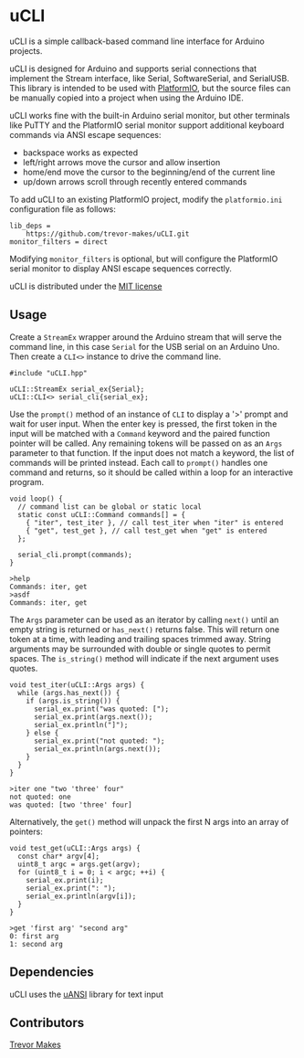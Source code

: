 # uCLI

uCLI is a simple callback-based command line interface for Arduino projects.

uCLI is designed for Arduino and supports serial connections that implement the Stream interface, like Serial, SoftwareSerial, and SerialUSB. This library is intended to be used with [PlatformIO](https://platformio.org/), but the source files can be manually copied into a project when using the Arduino IDE.

uCLI works fine with the built-in Arduino serial monitor, but other terminals like PuTTY and the PlatformIO serial monitor support additional keyboard commands via ANSI escape sequences:

- backspace works as expected
- left/right arrows move the cursor and allow insertion
- home/end move the cursor to the beginning/end of the current line
- up/down arrows scroll through recently entered commands

To add uCLI to an existing PlatformIO project, modify the `platformio.ini` configuration file as follows:

```
lib_deps =
    https://github.com/trevor-makes/uCLI.git
monitor_filters = direct
```

Modifying `monitor_filters` is optional, but will configure the PlatformIO serial monitor to display ANSI escape sequences correctly.

uCLI is distributed under the [MIT license](LICENSE.txt)

## Usage

Create a `StreamEx` wrapper around the Arduino stream that will serve the command line, in this case `Serial` for the USB serial on an Arduino Uno. Then create a `CLI<>` instance to drive the command line.

```
#include "uCLI.hpp"

uCLI::StreamEx serial_ex{Serial};
uCLI::CLI<> serial_cli{serial_ex};
```

Use the `prompt()` method of an instance of `CLI` to display a '>' prompt and wait for user input. When the enter key is pressed, the first token in the input will be matched with a `Command` keyword and the paired function pointer will be called. Any remaining tokens will be passed on as an `Args` parameter to that function. If the input does not match a keyword, the list of commands will be printed instead. Each call to `prompt()` handles one command and returns, so it should be called within a loop for an interactive program.

```
void loop() {
  // command list can be global or static local
  static const uCLI::Command commands[] = {
    { "iter", test_iter }, // call test_iter when "iter" is entered
    { "get", test_get }, // call test_get when "get" is entered
  };

  serial_cli.prompt(commands);
}
```

```
>help
Commands: iter, get
>asdf
Commands: iter, get
```

The `Args` parameter can be used as an iterator by calling `next()` until an empty string is returned or `has_next()` returns false. This will return one token at a time, with leading and trailing spaces trimmed away. String arguments may be surrounded with double or single quotes to permit spaces. The `is_string()` method will indicate if the next argument uses quotes.

```
void test_iter(uCLI::Args args) {
  while (args.has_next()) {
    if (args.is_string()) {
      serial_ex.print("was quoted: [");
      serial_ex.print(args.next());
      serial_ex.println("]");
    } else {
      serial_ex.print("not quoted: ");
      serial_ex.println(args.next());
    }
  }
}
```

```
>iter one "two 'three' four"
not quoted: one
was quoted: [two 'three' four]
```

Alternatively, the `get()` method will unpack the first N args into an array of pointers:

```
void test_get(uCLI::Args args) {
  const char* argv[4];
  uint8_t argc = args.get(argv);
  for (uint8_t i = 0; i < argc; ++i) {
    serial_ex.print(i);
    serial_ex.print(": ");
    serial_ex.println(argv[i]);
  }
}
```

```
>get 'first arg' "second arg"
0: first arg
1: second arg
```

## Dependencies

uCLI uses the [uANSI](https://github.com/trevor-makes/uANSI) library for text input

## Contributors

[Trevor Makes](mailto:the.trevor.makes@gmail.com)
